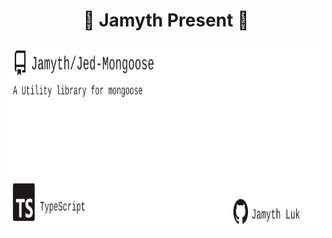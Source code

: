 <!-- built at 5/17/2024, 8:17:17 AM -->
<h1 align="center">
🎉 Jamyth Present 🎉
</h1>
<p align="center">
    <a href="https://github.com/Jamyth/Jed-Mongoose">
        <img width="1000" height="300" src="./readme.svg" />
    </a>
</p>